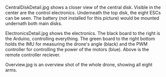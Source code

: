 CentralDiskDetail.jpg shows a closer view of the central disk. Visible in the center are the control electronics. Underneath the top disk, the eight ESCs can be seen. The battery (not installed for this picture) would be mounted undernath both main disks. 

ElectronicsDetail.jpg shows the electronics. The black board to the right is the Arduino, controlling everything. The green board to the right bottom holds the IMU for measuring the drone's angle (black) and the PWM controller for controlling the power of the motors (blue). Above is the remote controller reciever. 

Overview.jpg is an overview shot of the whole drone, showing all eight arms. 
